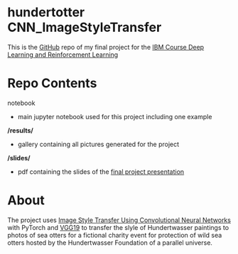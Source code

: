 # hundertotter CNN_ImageStyleTransfer

This is the [GitHub](https://github.com/hannahaih/hundertotter_CNN_ImageStyleTransfer) repo of my final project for the [IBM Course Deep Learning and Reinforcement Learning](https://www.coursera.org/learn/deep-learning-reinforcement-learning)


# Repo Contents

notebook
- main jupyter notebook used for this project including one example

__/results/__
- gallery containing all pictures generated for the project

__/slides/__
- pdf containing the slides of the [final project presentation](https://docs.google.com/presentation/d/e/2PACX-1vSan8BX24nBzVhNgtzbmvPH9T3gldD-hJxDVUrIINlBVsGt-YMCTtQM6iDayWgmWD6eFbWapHyHxhZM/pub?start=false&loop=false&delayms=3000) 


# About 

The project uses [Image Style Transfer Using Convolutional Neural Networks](https://www.cv-foundation.org/openaccess/content_cvpr_2016/papers/Gatys_Image_Style_Transfer_CVPR_2016_paper.pdf) with PyTorch
and [VGG19](https://pytorch.org/hub/pytorch_vision_vgg/) to transfer the slyle of Hundertwasser paintings to photos of sea otters for a fictional charity event for protection of wild sea otters hosted by the Hundertwasser Foundation of a parallel universe. 




